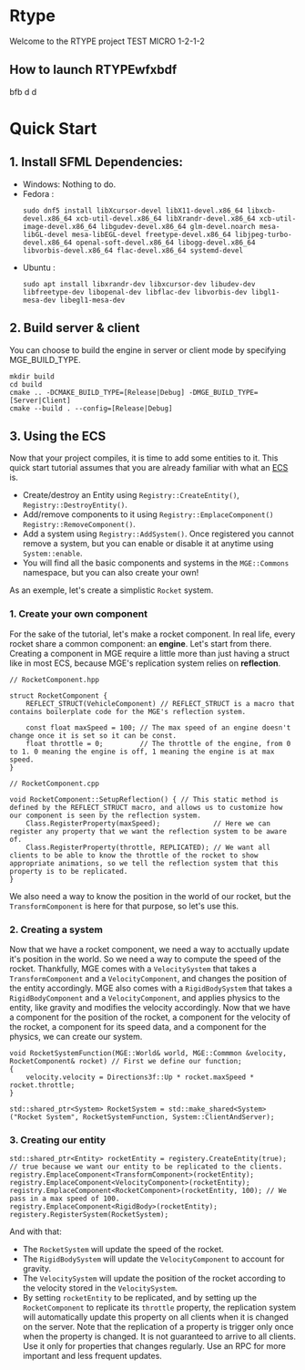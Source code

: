 # Rtype

Welcome to the RTYPE project
TEST MICRO 1-2-1-2

## How to launch RTYPEwfxbdf
bfb
d
d




# Quick Start
## 1. Install SFML Dependencies:
  - Windows: Nothing to do.
  - Fedora :
    ```
    sudo dnf5 install libXcursor-devel libX11-devel.x86_64 libxcb-devel.x86_64 xcb-util-devel.x86_64 libXrandr-devel.x86_64 xcb-util-image-devel.x86_64 libgudev-devel.x86_64 glm-devel.noarch mesa-libGL-devel mesa-libEGL-devel freetype-devel.x86_64 libjpeg-turbo-devel.x86_64 openal-soft-devel.x86_64 libogg-devel.x86_64 libvorbis-devel.x86_64 flac-devel.x86_64 systemd-devel
    ```
  - Ubuntu :
    ```
    sudo apt install libxrandr-dev libxcursor-dev libudev-dev libfreetype-dev libopenal-dev libflac-dev libvorbis-dev libgl1-mesa-dev libegl1-mesa-dev
    ```
## 2. Build server & client
You can choose to build the engine in server or client mode by specifying MGE_BUILD_TYPE.
```
mkdir build
cd build
cmake .. -DCMAKE_BUILD_TYPE=[Release|Debug] -DMGE_BUILD_TYPE=[Server|Client]
cmake --build . --config=[Release|Debug]
```

## 3. Using the ECS
Now that your project compiles, it is time to add some entities to it. This quick start tutorial assumes that you are already familiar with what an [ECS](https://en.wikipedia.org/wiki/Entity_component_system) is.
- Create/destroy an Entity using ``Registry::CreateEntity()``, ``Registry::DestroyEntity()``.
- Add/remove components to it using ``Registry::EmplaceComponent()`` ``Registry::RemoveComponent()``.
- Add a system using ``Registry::AddSystem()``. Once registered you cannot remove a system, but you can enable or disable it at anytime using ``System::enable``.
- You will find all the basic components and systems in the ``MGE::Commons`` namespace, but you can also create your own!

As an exemple, let's create a simplistic ``Rocket`` system.
### 1. Create your own component
For the sake of the tutorial, let's make a rocket component.
In real life, every rocket share a common component: an __engine__. Let's start from there. 
Creating a component in MGE require a little more than just having a struct like in most ECS, because MGE's replication system relies on __reflection__.

```
// RocketComponent.hpp

struct RocketComponent {
    REFLECT_STRUCT(VehicleComponent) // REFLECT_STRUCT is a macro that contains boilerplate code for the MGE's reflection system. 

    const float maxSpeed = 100; // The max speed of an engine doesn't change once it is set so it can be const.
    float throttle = 0;         // The throttle of the engine, from 0 to 1. 0 meaning the engine is off, 1 meaning the engine is at max speed.
} 
```
```
// RocketComponent.cpp

void RocketComponent::SetupReflection() { // This static method is defined by the REFLECT_STRUCT macro, and allows us to customize how our component is seen by the reflection system.
    Class.RegisterProperty(maxSpeed);             // Here we can register any property that we want the reflection system to be aware of.
    Class.RegisterProperty(throttle, REPLICATED); // We want all clients to be able to know the throttle of the rocket to show appropriate animations, so we tell the reflection system that this property is to be replicated.
} 
```
We also need a way to know the position in the world of our rocket, but the ``TransformComponent`` is here for that purpose, so let's use this.
### 2. Creating a system
Now that we have a rocket component, we need a way to acctually update it's position in the world. So we need a way to compute the speed of the rocket.
Thankfully, MGE comes with a ``VelocitySystem`` that takes a ``TransformComponent`` and a ``VelocityComponent``, and changes the position of the entity accordingly.
MGE also comes with a ``RigidBodySystem`` that takes a ``RigidBodyComponent`` and a ``VelocityComponent``, and applies physics to the entity, like gravity and modifies the velocity accordingly.
Now that we have a component for the position of the rocket, a component for the velocity of the rocket, a component for its speed data, and a component for the physics, we can create our system.
```
void RocketSystemFunction(MGE::World& world, MGE::Commmon &velocity, RocketComponent& rocket) // First we define our function;
{
    velocity.velocity = Directions3f::Up * rocket.maxSpeed * rocket.throttle;
}

std::shared_ptr<System> RocketSystem = std::make_shared<System>("Rocket System", RocketSystemFunction, System::ClientAndServer);
```
### 3. Creating our entity
```
std::shared_ptr<Entity> rocketEntity = registery.CreateEntity(true); // true because we want our entity to be replicated to the clients.
registry.EmplaceComponent<TransformComponent>(rocketEntity);
registry.EmplaceComponent<VelocityComponent>(rocketEntity);
registry.EmplaceComponent<RocketComponent>(rocketEntity, 100); // We pass in a max speed of 100.
registry.EmplaceComponent<RigidBody>(rocketEntity);
registery.RegisterSystem(RocketSystem);
```
And with that:
- The ``RocketSystem`` will update the speed of the rocket.
- The ``RigidBodySystem`` will update the ``VelocityComponent`` to account for gravity.
- The ``VelocitySystem`` will update the position of the rocket according to the velocity stored in the ``VelocitySystem``.
- By setting ``rocketEntity`` to be replicated, and by setting up the ``RocketComponent`` to replicate its ``throttle`` property, the replication system will automatically update this property on all clients when it is changed on the server. Note that the replication of a property is trigger only once when the property is changed. It is not guaranteed to arrive to all clients. Use it only for properties that changes regularly. Use an RPC for more important and less frequent updates.
